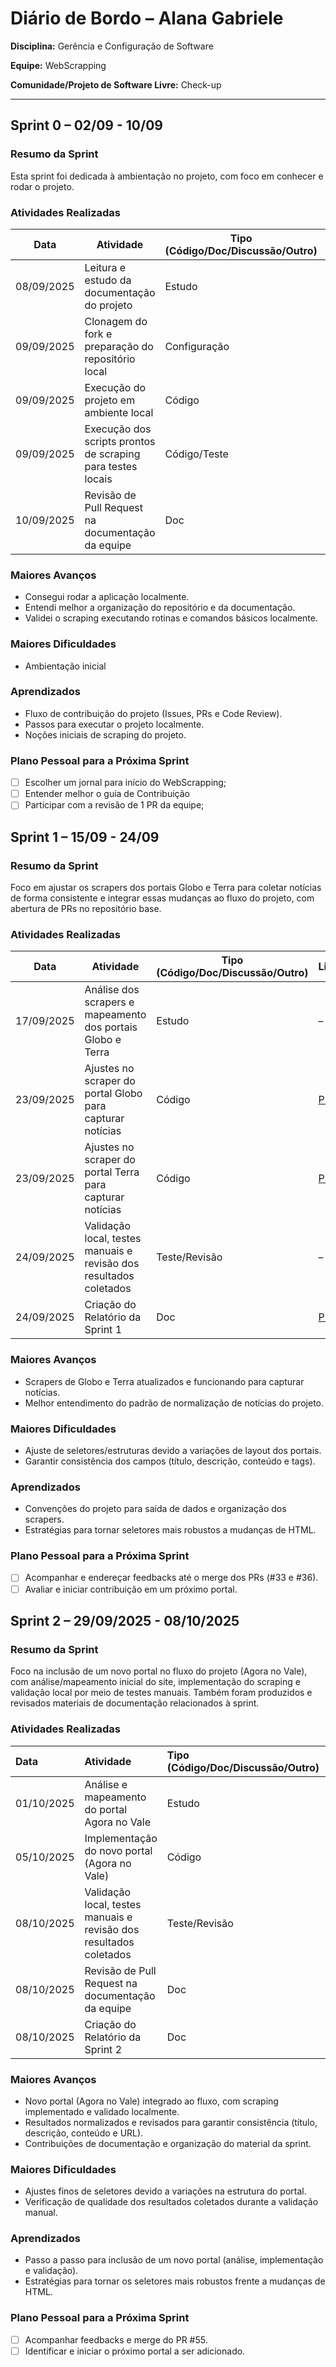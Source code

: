 # Diário de Bordo – Alana Gabriele

**Disciplina:** Gerência e Configuração de Software

**Equipe:** WebScrapping

**Comunidade/Projeto de Software Livre:** Check-up

---

## Sprint 0 – 02/09 - 10/09

### Resumo da Sprint

Esta sprint foi dedicada à ambientação no projeto, com foco em conhecer e rodar o projeto.

### Atividades Realizadas

| Data       | Atividade                                                   | Tipo (Código/Doc/Discussão/Outro) | Link/Referência                                                                                                                                                                                         | Status    |
| ---------- | ----------------------------------------------------------- | --------------------------------- | ------------------------------------------------------------------------------------------------------------------------------------------------------------------------------------------------------- | --------- |
| 08/09/2025 | Leitura e estudo da documentação do projeto                 | Estudo                            | [README](https://github.com/EH-FAKE/check-up/blob/develop/README.md)                                                                                                                                    | Concluído |
| 09/09/2025 | Clonagem do fork e preparação do repositório local          | Configuração                      | [Repositório](https://github.com/GCES-EhFake-Fork/checkUp)                                                                                                                                              | Concluído |
| 09/09/2025 | Execução do projeto em ambiente local                       | Código                            | –                                                                                                                                                                                                       | Concluído |
| 09/09/2025 | Execução dos scripts prontos de scraping para testes locais | Código/Teste                      | –                                                                                                                                                                                                       | Concluído |
| 10/09/2025 | Revisão de Pull Request na documentação da equipe           | Doc                               | [PR#13](https://github.com/GCES-EhFake-Fork/docs-interno/pull/13), [PR#17](https://github.com/GCES-EhFake-Fork/docs-interno/pull/17), [PR#20](https://github.com/GCES-EhFake-Fork/docs-interno/pull/20) | Concluído |

### Maiores Avanços

- Consegui rodar a aplicação localmente.
- Entendi melhor a organização do repositório e da documentação.
- Validei o scraping executando rotinas e comandos básicos localmente.

### Maiores Dificuldades

- Ambientação inicial

### Aprendizados

- Fluxo de contribuição do projeto (Issues, PRs e Code Review).
- Passos para executar o projeto localmente.
- Noções iniciais de scraping do projeto.

### Plano Pessoal para a Próxima Sprint

- [ ] Escolher um jornal para início do WebScrapping;
- [ ] Entender melhor o guia de Contribuição
- [ ] Participar com a revisão de 1 PR da equipe;

## Sprint 1 – 15/09 - 24/09

### Resumo da Sprint

Foco em ajustar os scrapers dos portais Globo e Terra para coletar notícias de forma consistente e integrar essas mudanças ao fluxo do projeto, com abertura de PRs no repositório base.

### Atividades Realizadas

| Data       | Atividade                                                          | Tipo (Código/Doc/Discussão/Outro) | Link/Referência                                                   | Status    |
| ---------- | ------------------------------------------------------------------ | --------------------------------- | ----------------------------------------------------------------- | --------- |
| 17/09/2025 | Análise dos scrapers e mapeamento dos portais Globo e Terra        | Estudo                            | –                                                                 | Concluído |
| 23/09/2025 | Ajustes no scraper do portal Globo para capturar notícias          | Código                            | [PR#33](https://github.com/EH-FAKE/check-up/pull/36)              | Concluído |
| 23/09/2025 | Ajustes no scraper do portal Terra para capturar notícias          | Código                            | [PR#36](https://github.com/EH-FAKE/check-up/pull/33)              | Concluído |
| 24/09/2025 | Validação local, testes manuais e revisão dos resultados coletados | Teste/Revisão                     | –                                                                 | Concluído |
| 24/09/2025 | Criação do Relatório da Sprint 1                                   | Doc                               | [PR#39](https://github.com/GCES-EhFake-Fork/docs-interno/pull/39) | Concluído |

### Maiores Avanços

- Scrapers de Globo e Terra atualizados e funcionando para capturar notícias.
- Melhor entendimento do padrão de normalização de notícias do projeto.

### Maiores Dificuldades

- Ajuste de seletores/estruturas devido a variações de layout dos portais.
- Garantir consistência dos campos (título, descrição, conteúdo e tags).

### Aprendizados

- Convenções do projeto para saída de dados e organização dos scrapers.
- Estratégias para tornar seletores mais robustos a mudanças de HTML.

### Plano Pessoal para a Próxima Sprint

- [ ] Acompanhar e endereçar feedbacks até o merge dos PRs (#33 e #36).
- [ ] Avaliar e iniciar contribuição em um próximo portal.

## Sprint 2 – 29/09/2025 - 08/10/2025

### Resumo da Sprint

Foco na inclusão de um novo portal no fluxo do projeto (Agora no Vale), com análise/mapeamento inicial do site, implementação do scraping e validação local por meio de testes manuais. Também foram produzidos e revisados materiais de documentação relacionados à sprint.

### Atividades Realizadas

| Data       | Atividade                                                          | Tipo (Código/Doc/Discussão/Outro) | Link/Referência                                                   | Status    |
| :--------- | :----------------------------------------------------------------- | :-------------------------------- | :---------------------------------------------------------------- | :-------- |
| 01/10/2025 | Análise e mapeamento do portal Agora no Vale                       | Estudo                            |                                                                   | Concluído |
| 05/10/2025 | Implementação do novo portal (Agora no Vale)                       | Código                            | [PR#55](https://github.com/EH-FAKE/check-up/pull/55)              | Concluído |
| 08/10/2025 | Validação local, testes manuais e revisão dos resultados coletados | Teste/Revisão                     |                                                                   | Concluído |
| 08/10/2025 | Revisão de Pull Request na documentação da equipe                  | Doc                               | [PR#56](https://github.com/GCES-EhFake-Fork/docs-interno/pull/56) | Concluído |
| 08/10/2025 | Criação do Relatório da Sprint 2                                   | Doc                               |                                                                   | Concluído |

### Maiores Avanços

- Novo portal (Agora no Vale) integrado ao fluxo, com scraping implementado e validado localmente.
- Resultados normalizados e revisados para garantir consistência (título, descrição, conteúdo e URL).
- Contribuições de documentação e organização do material da sprint.

### Maiores Dificuldades

- Ajustes finos de seletores devido a variações na estrutura do portal.
- Verificação de qualidade dos resultados coletados durante a validação manual.

### Aprendizados

- Passo a passo para inclusão de um novo portal (análise, implementação e validação).
- Estratégias para tornar os seletores mais robustos frente a mudanças de HTML.

### Plano Pessoal para a Próxima Sprint

- [ ] Acompanhar feedbacks e merge do PR #55.
- [ ] Identificar e iniciar o próximo portal a ser adicionado.
